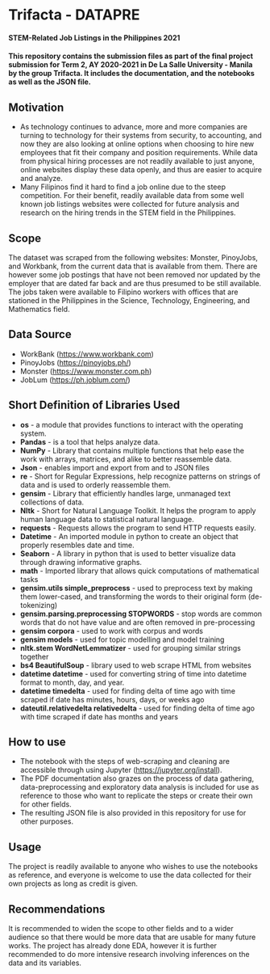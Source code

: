 # Trifacta - DATAPRE
#### STEM-Related Job Listings in the Philippines 2021

#### This repository contains the submission files as part of the final project submission for Term 2, AY 2020-2021 in De La Salle University - Manila by the group Trifacta. It includes the documentation, and the notebooks as well as the JSON file.

## Motivation
- As technology continues to advance, more and more companies are turning to technology for their systems from security, to accounting, and now they are also looking at online options when choosing to hire new employees that fit their company and position requirements. While data from physical hiring processes are not readily available to just anyone, online websites display these data openly, and thus are easier to acquire and analyze.
- Many Filipinos find it hard to find a job online due to the steep competition. For their benefit, readily available data from some well known job listings websites were collected for future analysis and research on the hiring trends in the STEM field in the Philippines.

## Scope
The dataset was scraped from the following websites: Monster, PinoyJobs, and Workbank, from the current data that is available from them. There are however some job postings that have not been removed nor updated by the employer that are dated far back and are thus presumed to be still available. The jobs taken were available to Filipino workers with offices that are stationed in the Philippines in the Science, Technology, Engineering, and Mathematics field.

## Data Source
- WorkBank (https://www.workbank.com)
- PinoyJobs (https://pinoyjobs.ph/)
- Monster (https://www.monster.com.ph)
- JobLum (https://ph.joblum.com/)

## Short Definition of Libraries Used
- **os** - a module that provides functions to interact with the operating system.
- **Pandas** - is a tool that helps analyze data.
- **NumPy** - Library that contains multiple functions that help ease the work with arrays, matrices, and alike to better reassemble data.
- **Json** - enables import and export from and to JSON files
- **re** - Short for Regular Expressions, help recognize patterns on strings of data and is used to orderly reassemble them.
- **gensim** - Library that efficiently handles large, unmanaged text collections of data.
- **Nltk** - Short for Natural Language Toolkit. It helps the program to apply human language data to statistical natural language.
- **requests** - Requests allows the program to send HTTP requests easily.
- **Datetime** - An imported module in python to create an object that properly resembles date and time.
- **Seaborn** - A library in python that is used to better visualize data through drawing informative graphs.
- **math** - Imported library that allows quick computations of mathematical tasks
- **gensim.utils simple_preprocess** - used to preprocess text by making them lower-cased, and transforming the words to their original form (de-tokenizing)
- **gensim.parsing.preprocessing STOPWORDS** - stop words are common words that do not have value and are often removed in pre-processing
- **gensim corpora** - used to work with corpus and words
- **gensim models** - used for topic modelling and model training
- **nltk.stem WordNetLemmatizer** - used for grouping similar strings together
- **bs4 BeautifulSoup** - library used to web scrape HTML from websites
- **datetime datetime** - used for converting string of time into datetime format to month, day, and year.
- **datetime timedelta** - used for finding delta of time ago with time scraped if date has minutes, hours, days, or weeks ago
- **dateutil.relativedelta relativedelta** - used for finding delta of time ago with time scraped if date has months and years

## How to use
- The notebook with the steps of web-scraping and cleaning are accessible through using Jupyter (https://jupyter.org/install).
- The PDF documentation also grazes on the process of data gathering, data-preprocessing and exploratory data analysis is included for use as reference to those who want to replicate the steps or create their own for other fields.
- The resulting JSON file is also provided in this repository for use for other purposes.

## Usage
The project is readily available to anyone who wishes to use the notebooks as reference, and everyone is welcome to use the data collected for their own projects as long as credit is given.

## Recommendations
It is recommended to widen the scope to other fields and to a wider audience so that there would be more data that are usable for many future works.
The project has already done EDA, however it is further recommended to do more intensive research involving inferences on the data and its variables.
